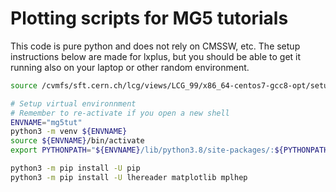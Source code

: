 # Plotting scripts for MG5 tutorials

This code is pure python and does not rely on CMSSW, etc. The setup instructions below are made for lxplus,
but you should be able to get it running also on your laptop or other random environment.

```bash 
source /cvmfs/sft.cern.ch/lcg/views/LCG_99/x86_64-centos7-gcc8-opt/setup.sh

# Setup virtual environnment
# Remember to re-activate if you open a new shell
ENVNAME="mg5tut"
python3 -m venv ${ENVNAME}
source ${ENVNAME}/bin/activate
export PYTHONPATH="${ENVNAME}/lib/python3.8/site-packages/:${PYTHONPATH}"

python3 -m pip install -U pip 
python3 -m pip install -U lhereader matplotlib mplhep 

```
